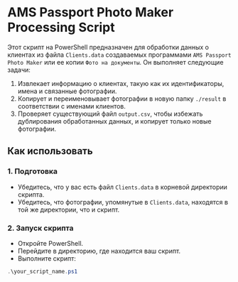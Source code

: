 # AMS Passport Photo Maker Processing Script

Этот скрипт на PowerShell предназначен для обработки данных о клиентах из файла `Clients.data` создаваемых программами `AMS Passport Photo Maker` или ее копии `Фото на документы`. Он выполняет следующие задачи:

1. Извлекает информацию о клиентах, такую как их идентификаторы, имена и связанные фотографии.
2. Копирует и переименовывает фотографии в новую папку `./result` в соответствии с именами клиентов.
3. Проверяет существующий файл `output.csv`, чтобы избежать дублирования обработанных данных, и копирует только новые фотографии.

## Как использовать

### 1. Подготовка

- Убедитесь, что у вас есть файл `Clients.data` в корневой директории скрипта.
- Убедитесь, что фотографии, упомянутые в `Clients.data`, находятся в той же директории, что и скрипт.

### 2. Запуск скрипта

- Откройте PowerShell.
- Перейдите в директорию, где находится ваш скрипт.
- Выполните скрипт:

```powershell
.\your_script_name.ps1

